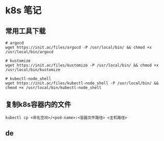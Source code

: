# k8s 笔记

 ## 常用工具下载

```shell
# argocd
wget https://init.ac/files/argocd -P /usr/local/bin/ && chmod +x /usr/local/bin/argocd

# kustomize
wget https://init.ac/files/kustomize -P /usr/local/bin/ && chmod +x /usr/local/bin/kustomize

# kubectl-node_shell
wget https://init.ac/files/kubectl-node_shell -P /usr/local/bin/ && chmod +x /usr/local/bin/kubectl-node_shell
```

## 复制k8s容器内的文件

```shell
kubectl cp <命名空间>/<pod-name>:<容器文件路径> <主机路径>
```

## de